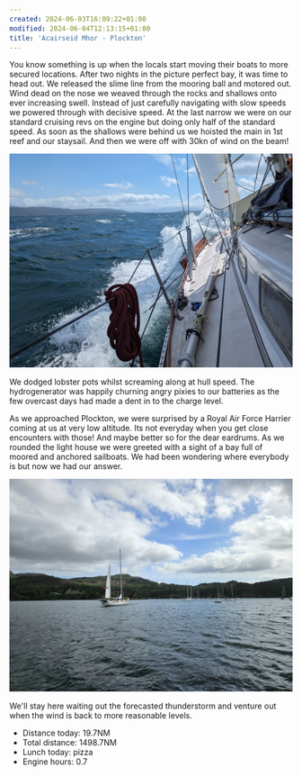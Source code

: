 ```yaml
---
created: 2024-06-03T16:09:22+01:00
modified: 2024-06-04T12:13:15+01:00
title: 'Acairseid Mhor - Plockton'
---
```


You know something is up when the locals start moving their boats to more secured locations. After two nights in the picture perfect bay, it was time to head out. We released the slime line from the mooring ball and motored out. Wind dead on the nose we weaved through the rocks and shallows onto ever increasing swell. Instead of just carefully navigating with slow speeds we powered through with decisive speed. At the last narrow we were on our standard cruising revs on the engine but doing only half of the standard speed. As soon as the shallows were behind us we hoisted the main in 1st reef and our staysail. And then we were off with 30kn of wind on the beam! 

![Image](../2024/764fb9baa850b88bb9ee0fcbf5443fd2.jpg) 

We dodged lobster pots whilst screaming along at hull speed. The hydrogenerator was happily churning angry pixies to our batteries as the few overcast days had made a dent in to the charge level.

As we approached Plockton, we were surprised by a Royal Air Force Harrier coming at us at very low altitude. Its not everyday when you get close encounters with those! And maybe better so for the dear eardrums. As we rounded the light house we were greeted with a sight of a bay full of moored and anchored sailboats. We had been wondering where everybody is but now we had our answer.

![Image](../2024/0bc51d038c92a0bfef1562512cad8763.jpg) 

We'll stay here waiting out the forecasted thunderstorm and venture out when the wind is back to more reasonable levels.

* Distance today: 19.7NM
* Total distance: 1498.7NM
* Lunch today: pizza
* Engine hours: 0.7
